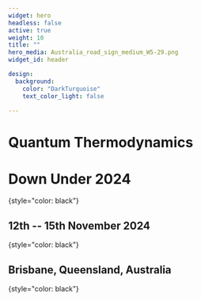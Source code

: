```yaml
---
widget: hero
headless: false
active: true
weight: 10
title: ""
hero_media: Australia_road_sign_medium_W5-29.png
widget_id: header

design:
  background:
    color: "DarkTurquoise"
    text_color_light: false 
    
---
```


# **Quantum Thermodynamics**
# **Down Under 2024**
{style="color: black"}
<br>

## 12th -- 15th November 2024
{style="color: black"}
## Brisbane, Queensland, Australia
{style="color: black"}


